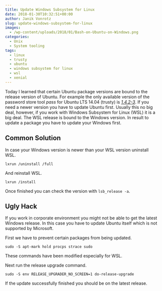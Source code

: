 ```yaml
---
title: Update Windows Subsystem for Linux
date: 2018-01-30T10:32:51+00:00
author: Janik Vonrotz
slug: update-windows-subsystem-for-linux
images:
  - /wp-content/uploads/2018/01/Bash-on-Ubuntu-on-Windows.png
categories:
  - Unix
  - System tooling
tags:
  - linux
  - trusty
  - ubuntu
  - windows subsystem for linux
  - wsl
  - xenial
---
```

Today I learned that certain Ubuntu package versions are bound to the release version of Ubuntu. For example the only available version of the password store tool *pass* for Ubuntu LTS 14.04 (trusty) is *[1.4.2-3](https://packages.ubuntu.com/trusty/admin/pass)*. If you need a newer version you have to update Ubuntu first. Usually this no big deal, however, if you work with Windows Subsystem for Linux (WSL) it is a big deal. The WSL release is bound to the Windows version. In result to update a package you have to update your Windows first.
<!--more-->

## Common Solution

In case your Windows version is newer than your WSL version uninstall WSL.

`lxrun /uninstall /full`

And reinstall WSL.

`lxrun /install`

Once finished you can check the version with `lsb_release -a`.

## Ugly Hack

If you work in corporate environment you might not be able to get the latest Windows release. In this case you have to update Ubuntu itself which is not supported by Microsoft.

First we have to prevent certain packages from being updated.

`sudo -S apt-mark hold procps strace sudo`

These commands have been modified especially for WSL.

Next run the release upgrade command.

`sudo -S env RELEASE_UPGRADER_NO_SCREEN=1 do-release-upgrade`

If the update successfully finished you should be on the latest release.